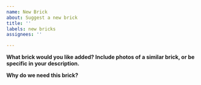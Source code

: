 ```yaml
---
name: New Brick
about: Suggest a new brick
title: ''
labels: new bricks
assignees: ''

---
```


**What brick would you like added? Include photos of a similar brick, or be specific in your description.**
<!-- YOUR ANSWER HERE -->

**Why do we need this brick?**
<!-- YOUR ANSWER HERE -->
